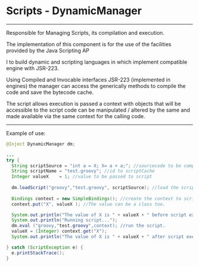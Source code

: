 # Scripts - DynamicManager

---

Responsible for Managing Scripts, its compilation and execution.

The implementation of this component is for the use of the facilities provided by the Java Scripting AP

I to build dynamic and scripting languages ​​in which implement compatible engine with JSR-223.

Using Compiled and Invocable interfaces JSR-223 \(implemented in engines\) the manager can access the generically methods to compile the code and save the bytecode cache.

The script allows execution is passed a context with objects that will be accessible to the script code can be manipulated / altered by the same and made available via the same context for the calling code.

---

Example of use:

```java
@Inject DynamicManager dm;

...
try {                                  
  String scriptSource = "int a = X; X= a + a;"; //sourcecode to be compiled .  
  String scriptName = "test.groovy"; //id to scriptCache
  Integer valueX    = 1; //value to be passed to script
  
  dm.loadScript("groovy","test.groovy", scriptSource); //load the script into dynamicManager cache.   
 
  Bindings context = new SimpleBindings(); //create the context to script where 'X' is a key in script to a dynamic variable.                                                                  
  context.put("X", valueX ); //The value can be a class too.    

  System.out.println("The value of X is " + valueX + " before script execution.");
  System.out.println("Running script...");
  dm.eval ("groovy,"test.groovy",context); //run the script.        
  valueX = (Integer) context.get("X");                  
  System.out.println("The value of X is " + valueX + " after script execution.");

} catch (ScriptException e) {
  e.printStackTrace();
}
```



